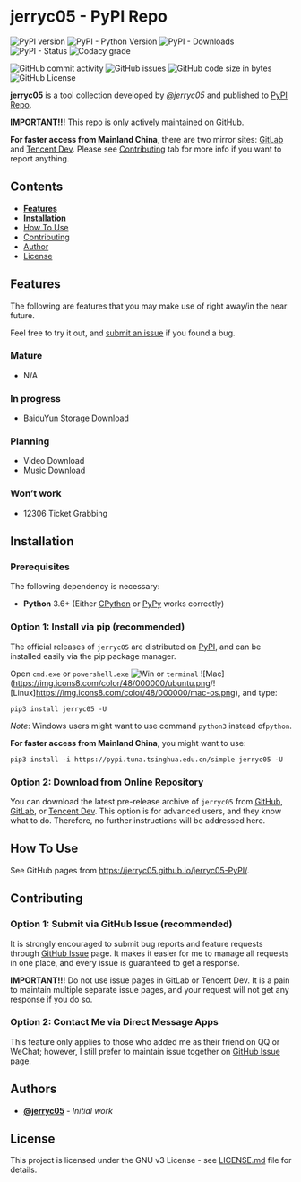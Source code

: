 # jerryc05 - PyPI Repo

![PyPI version](<https://img.shields.io/pypi/v/jerryc05.svg>) ![PyPI - Python Version](https://img.shields.io/pypi/pyversions/jerryc05.svg) ![PyPI - Downloads](https://img.shields.io/pypi/dm/jerryc05.svg) ![PyPI - Status](https://img.shields.io/pypi/status/jerryc05.svg) ![Codacy grade](https://img.shields.io/codacy/grade/fd65fde9192d43a2bc973cafff626596.svg)

![GitHub commit activity](https://img.shields.io/github/commit-activity/y/jerryc05/jerryc05-pypi.svg) ![GitHub issues](https://img.shields.io/github/issues/jerryc05/jerryc05-pypi.svg) ![GitHub code size in bytes](https://img.shields.io/github/languages/code-size/jerryc05/jerryc05-pypi.svg) ![GitHub License](https://img.shields.io/github/license/jerryc05/jerryc05-pypi.svg)

**jerryc05** is a tool collection developed by *@jerryc05* and published to [PyPI Repo](<https://pypi.org/project/jerryc05/>).

**IMPORTANT!!!** This repo is only actively maintained on [GitHub](<https://github.com/jerryc05/jerryc05-PyPI>).

**For faster access from Mainland China**, there are two mirror sites: [GitLab](<https://gitlab.com/jerryc05/jerryc05-PyPI>) and [Tencent Dev](<https://dev.tencent.com/u/jerryc05/p/jerryc05-PyPI/git>). Please see [Contributing](#contributing) tab for more info if you want to report anything.

## Contents

-   [**Features**](#user-content-features)
-   [**Installation**](#user-content-installation)
-   [How To Use](#user-content-how-to-use)
-   [Contributing](#user-content-contributing)
-   [Author](#user-content-author)
-   [License](#user-content-license)

## Features

The following are features that you may make use of right away/in the near future.

Feel free to try it out, and [submit an issue](#user-content-contributing) if you found a bug.

### Mature
-   N/A

### In progress
-   BaiduYun Storage Download

### Planning
-   Video Download
-   Music Download

### Won’t work
-   12306 Ticket Grabbing

## Installation

### Prerequisites

The following dependency is necessary:

-   **Python** 3.6+  (Either [CPython](https://www.python.org/downloads/) or [PyPy](<https://pypy.org/download.html>) works correctly)

### Option 1: Install via pip (recommended)

The official releases of `jerryc05` are distributed on [PyPI](https://pypi.python.org/pypi/jerryc05), and can be installed easily via the pip package manager.

Open `cmd.exe` or `powershell.exe` ![Win](<https://img.icons8.com/color/48/000000/windows8.png>) or `terminal` ![Mac](<https://img.icons8.com/color/48/000000/ubuntu.png>/![Linux]<https://img.icons8.com/color/48/000000/mac-os.png>), and type:

```console
pip3 install jerryc05 -U
```

*Note*: Windows users might want to use command `python3` instead of`python`.

<!---Icons credit to icons8.com.-->

**For faster access from Mainland China**, you might want to use:

```console
pip3 install -i https://pypi.tuna.tsinghua.edu.cn/simple jerryc05 -U
```

### Option 2: Download from Online Repository

You can download the latest pre-release archive of `jerryc05` from [GitHub](https://github.com/jerryc05/jerryc05-PyPI/archive/master.zip), [GitLab](https://gitlab.com/jerryc05/jerryc05-PyPI/-/archive/master/jerryc05-PyPI-master.zip), or [Tencent Dev](<https://dev.tencent.com/u/jerryc05/p/jerryc05-PyPI/git/archive/master>). This option is for advanced users, and they know what to do. Therefore, no further instructions will be addressed here.

## How To Use

See GitHub pages from <https://jerryc05.github.io/jerryc05-PyPI/>.

## Contributing

### Option 1: Submit via GitHub Issue (recommended)

It is strongly encouraged to submit bug reports and feature requests through [GitHub Issue](https://github.com/jerryc05/jerryc05-PyPI/issues) page. It makes it easier for me to manage all requests in one place, and every issue is guaranteed to get a response.

**IMPORTANT!!!** Do not use issue pages in GitLab or Tencent Dev. It is a pain to maintain multiple separate issue pages, and your request will not get any response if you do so.

### Option 2: Contact Me via Direct Message Apps

This feature only applies to those who added me as their friend on QQ or WeChat; however, I still prefer to maintain issue together on [GitHub Issue](<https://github.com/jerryc05/jerryc05-PyPI/issues>) page.

## Authors

-   **[@jerryc05](<https://github.com/jerryc05>)** - *Initial work*

## License

This project is licensed under the GNU v3 License - see [LICENSE.md](https://github.com/jerryc05/jerryc05-Pypi/blob/master/LICENSE) file for details.